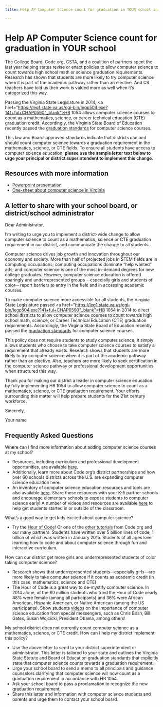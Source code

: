 ```yaml
---
title: Help AP Computer Science count for graduation in YOUR school in Virginia

---
```


# Help AP Computer Science count for graduation in YOUR school

The College Board, Code.org, CSTA, and a coalition of partners spent the last year helping states revise or enact policies to allow computer science to count towards high school math or science graduation requirements. Research has shown that students are more likely to try computer science when it is part of the academic pathway rather than an elective. And CS teachers have told us their work is valued more as well when it’s categorized this way. 

Passing the Virginia State Legislature in 2014, <a href="https://leg1.state.va.us/cgi-bin/legp504.exe?141+ful+CHAP0590"_blank">HB 1054</a> allows computer science courses to count as a mathematics, science, or career technical education (CTE) graduation credit. Accordingly, the Virginia State Board of Education recently passed the  <a href="http://www.doe.virginia.gov/boe/meetings/2015/01_jan/agenda_items/item_h.pdf">graduation standards</a> for computer science courses.   

This law and Board-approved standards indicate that districts can and should count computer science towards a graduation requirement in the mathematics, science, or CTE fields. To ensure all students have access to computer science education, **please use the sample letter text below to urge your principal or district superintendent to implement this change.**


## Resources with more information
* [Powerpoint presentation](/files/computer_science_advocacy.pptx)
* [One-sheet about computer science in Virginia ](/files/states/VA.pdf)



## A letter to share with your school board, or district/school administrator


Dear Administrator, 

I’m writing to urge you to implement a district-wide change to allow computer science to count as a mathematics, science or CTE graduation requirement in our district, and communicate the change to all students. 

Computer science drives job growth and innovation throughout our economy and society. More than half of projected jobs in STEM fields are in computing occupations; computing occupations dominate “help wanted” ads; and computer science is one of the most in-demand degrees for new college graduates. However, computer science education is offered sparingly and underrepresented groups --especially girls and students of color-- report barriers to entry in the field and in accessing academic courses.   


To make computer science more accessible for all students, the Virginia State Legislature passed <a href="https://leg1.state.va.us/cgi-bin/legp504.exe?141+ful+CHAP0590"_blank">HB 1054</a> in 2014 to direct school districts to allow computer science courses to count towards high school math, science, or Career Technical Education (CTE) graduation requirements. Accordingly, the Virginia State Board of Education recently passed the  <a href="http://www.doe.virginia.gov/boe/meetings/2015/01_jan/agenda_items/item_h.pdf">graduation standards</a> for computer science courses. 

This policy does not require students to study computer science; it simply allows students who choose to take computer science courses to satisfy a requirement that already exists. Research shows that students are more likely to try computer science when it is part of the academic pathway rather than an elective. Also, teachers are more likely to seek certification in the computer science pathway or professional development opportunities when structured this way. 

Thank you for making our district a leader in computer science education by fully implementing HB 1054 to allow computer science to count as a mathematics, science, or CTE graduation requirement. Your efforts surrounding this matter will help prepare students for the 21st century workforce.  


Sincerely, 

Your name



## Frequently Asked Questions

Where can I find more information about adding computer science courses at my school? 

+ Resources, including curriculum and professional development opportunities, are available [here](/educate/districts). 
+ Additionally, learn more about Code.org’s district partnerships and how over 60 schools districts across the U.S. are expanding computer science education here. 
+ An inventory of computer science education resources and tools are also available [here](/educate/3rdparty). 
Share these resources with your K-5 partner schools and encourage elementary schools to expose students to computer science early! A number of videos and resources are available [here](/educate/inspire) to help get students started in or outside of the classroom.

What’s a good way to get kids excited about computer science?

+ Try the [Hour of Code](http://hourofcode.com)! Or one of the [other tutorials](/learn/beyond) from Code.org and our many partners. Students have written over 5 billion lines of code, 1 billion of which was written in January 2015. Students of all ages love learning how to code and about computer science through fun and interactive curriculum.

How can our district get more girls and underrepresented students of color taking computer science?

+ Research shows that underrepresented students—especially girls—are more likely to take computer science if it counts as academic credit (in this case, mathematics, science and CTE).
+ The Hour of Code is a great way to de-mystify computer science. In 2014 alone, of the 60 million students who tried the Hour of Code nearly 48% were female (among all participants) and 36% were African American, Hispanic American, or Native American (among the US participants). 
Show students [videos](http://hourofcode.com/us/resources#videos) on the importance of computer science education from special messengers, such as Chris Bosh, Bill Gates, Susan Wojcicki, President Obama, among others! 


My school district does not currently count computer science as a mathematics, science, or CTE credit. How can I help my district implement this policy?  

+ Use the above letter to send to your district superintendent or administrator. This letter is tailored to your state and outlines the Virginia State Statute and Board of Education graduation standards that explicitly state that computer science counts towards a graduation requirement.  
+ Urge your school board to send a memo to all principals and guidance counselors clarifying that computer science will now count as a graduation requirement in accordance with HB 1054. 
+ Ask your school board to pass a proclamation to recognize the new graduation requirement. 
+ Share this letter and information with computer science students and parents and urge them to contact your school board. 